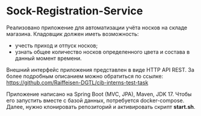 # Sock-Registration-Service

Реализовано приложение для автоматизации учёта носков на складе магазина. Кладовщик должен иметь возможность:

- учесть приход и отпуск носков;
- узнать общее количество носков определенного цвета и состава в данный момент времени.

Внешний интерфейс приложения представлен в виде HTTP API REST.
За более подробным описанием можно обратиться по ссылке: https://github.com/Raiffeisen-DGTL/cib-interns-test-task

Приложение написано на Spring Boot (MVC, JPA), Maven, JDK 17. Чтобы его запустить вместе с базой данных, потребуется docker-compose. Далее, нужно клонировать репозиторий и активировать скрипт
**start.sh**.
